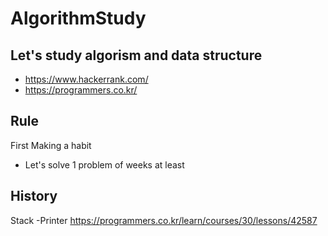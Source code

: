 # AlgorithmStudy

## Let's study algorism and data structure

- https://www.hackerrank.com/
- https://programmers.co.kr/

## Rule 
First Making a habit
- Let's solve 1 problem of weeks at least

## History

Stack 
-Printer  https://programmers.co.kr/learn/courses/30/lessons/42587



